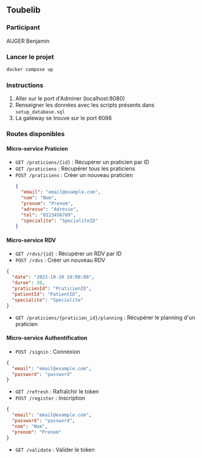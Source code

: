 ## Toubelib

### Participant

AUGER Benjamin

### Lancer le projet

```sh
docker compose up 
```
### Instructions

1. Aller sur le port d'Adminer (localhost:8080)
2. Renseigner les données avec les scripts présents dans `setup_database.sql`
3. La gateway se trouve sur le port 6086

### Routes disponibles

#### Micro-service Praticien
- `GET /praticiens/{id}` : Récupérer un praticien par ID
- `GET /praticiens` : Récupérer tous les praticiens
- `POST /praticiens` : Créer un nouveau praticien
  ```json
  {
    "email": "email@example.com",
    "nom": "Nom",
    "prenom": "Prenom",
    "adresse": "Adresse",
    "tel": "0123456789",
    "specialite": "SpecialiteID"
  }
  ```

#### Micro-service RDV
- `GET /rdvs/{id}` : Récupérer un RDV par ID
- `POST /rdvs` : Créer un nouveau RDV
```json
{
  "date": "2023-10-10 10:00:00",
  "duree": 30,
  "praticienId": "PraticienID",
  "patientId": "PatientID",
  "specialite": "Specialite"
}
```
- `GET /praticiens/{praticien_id}/planning` : Récupérer le planning d'un praticien

#### Micro-service Authentification
- `POST /signin` : Connexion
```json
{
  "email": "email@example.com",
  "password": "password"
}
```
- `GET /refresh` : Rafraîchir le token
- `POST /register` : Inscription
```json
{
  "email": "email@example.com",
  "password": "password",
  "nom": "Nom",
  "prenom": "Prenom"
}
```
- `GET /validate` : Valider le token



